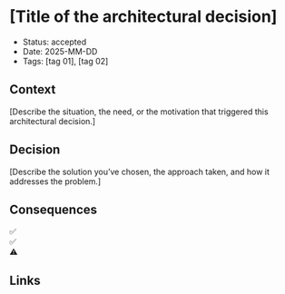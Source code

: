 # [Title of the architectural decision]

- Status: accepted
- Date: 2025-MM-DD
- Tags: [tag 01], [tag 02]

## Context

[Describe the situation, the need, or the motivation that triggered this architectural decision.]

## Decision

[Describe the solution you’ve chosen, the approach taken, and how it addresses the problem.]

## Consequences

✅  
✅  
⚠️  

## Links

<!-- Add links to related ADRs if applicable -->
